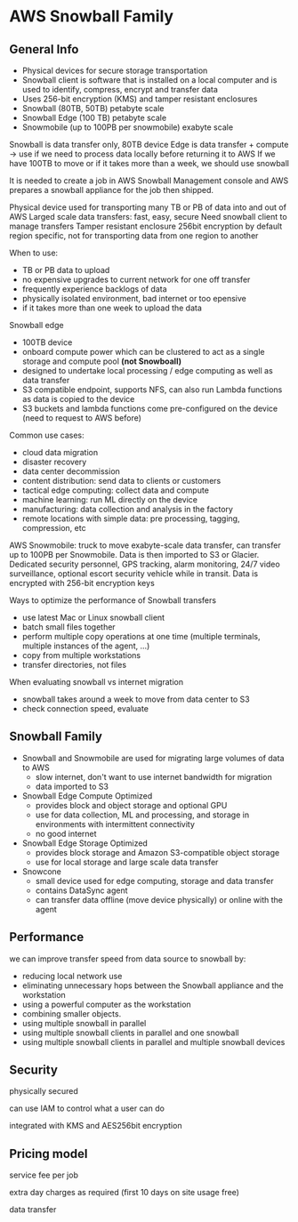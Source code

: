 # AWS Snowball Family

## General Info

* Physical devices for secure storage transportation
* Snowball client is software that is installed on a local computer and is used to identify, compress, encrypt and transfer data
* Uses 256-bit encryption (KMS) and tamper resistant enclosures
* Snowball (80TB, 50TB) petabyte scale
* Snowball Edge (100 TB) petabyte scale
* Snowmobile (up to 100PB per snowmobile) exabyte scale

Snowball is data transfer only, 80TB device
Edge is data transfer + compute -> use if we need to process data locally before returning it to AWS
If we have 100TB to move or if it takes more than a week, we should use snowball 

It is needed to create a job in AWS Snowball Management console and AWS prepares a snowball appliance for the job then shipped.

Physical device used for transporting many TB or PB of data into and out of AWS
Larged scale data transfers: fast, easy, secure
Need snowball client to manage transfers
Tamper resistant enclosure
256bit encryption by default
region specific, not for transporting data from one region to another

When to use:

- TB or PB data to upload
- no expensive upgrades to current network for one off transfer
- frequently experience backlogs of data
- physically isolated environment, bad internet or too epensive
- if it takes more than one week to upload the data

Snowball edge

- 100TB device
- onboard compute power which can be clustered to act as a single storage and compute pool **(not Snowboall)**
- designed to undertake local processing / edge computing as well as data transfer
- S3 compatible endpoint, supports NFS, can also run Lambda functions as data is copied to the device
- S3 buckets and lambda functions come pre-configured on the device (need to request to AWS before)

Common use cases:
* cloud data migration
* disaster recovery
* data center decommission
* content distribution: send data to clients or customers
* tactical edge computing: collect data and compute
* machine learning: run ML directly on the device
* manufacturing: data collection and analysis in the factory
* remote locations with simple data: pre processing, tagging, compression, etc

AWS Snowmobile: truck to move exabyte-scale data transfer, can transfer up to 100PB per Snowmobile. Data is then imported to S3 or Glacier.
Dedicated security personnel, GPS tracking, alarm monitoring, 24/7 video surveillance, optional escort security vehicle while in transit.
Data is encrypted with 256-bit encryption keys

Ways to optimize the performance of Snowball transfers
* use latest Mac or Linux snowball client
* batch small files together
* perform multiple copy operations at one time (multiple terminals, multiple instances of the agent, ...)
* copy from multiple workstations
* transfer directories, not files

When evaluating snowball vs internet migration
* snowball takes around a week to move from data center to S3
* check connection speed, evaluate

## Snowball Family
* Snowball and Snowmobile are used for migrating large volumes of data to AWS
  * slow internet, don't want to use internet bandwidth for migration
  * data imported to S3
* Snowball Edge Compute Optimized
  * provides block and object storage and optional GPU
  * use for data collection, ML and processing, and storage in environments with intermittent connectivity
  * no good internet
* Snowball Edge Storage Optimized
  * provides block storage and Amazon S3-compatible object storage
  * use for local storage and large scale data transfer
* Snowcone
  * small device used for edge computing, storage and data transfer
  * contains DataSync agent
  * can transfer data offline (move device physically) or online with the agent

## Performance

we can improve transfer speed from data source to snowball by:

* reducing local network use
* eliminating unnecessary hops between the Snowball appliance and the workstation
* using a powerful computer as the workstation
* combining smaller objects.
* using multiple snowball in parallel
* using multiple snowball clients in parallel and one snowball
* using multiple snowball clients in parallel and multiple snowball devices

## Security

physically secured

can use IAM to control what a user can do

integrated with KMS and AES256bit encryption

## Pricing model

service fee per job

extra day charges as required (first 10 days on site usage free)

data transfer

